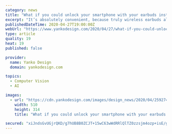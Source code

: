 ```yaml
---
category: news
title: "What if you could unlock your smartphone with your earbuds instead of your face?"
excerpt: "It’s absolutely convenient, because truly wireless earbuds already have touch sensors on them. B. It’s easy to implement too, and can work with practically any smartphone. C. It could be a great business model,"
publishedDateTime: 2020-04-27T19:00:00Z
webUrl: "https://www.yankodesign.com/2020/04/27/what-if-you-could-unlock-your-smartphone-with-your-earbuds-instead-of-your-face/"
type: article
quality: 19
heat: 19
published: false

provider:
  name: Yanko Design
  domain: yankodesign.com

topics:
  - Computer Vision
  - AI

images:
  - url: "https://cdn.yankodesign.com/images/design_news/2020/04/259274/ATMOBLUE_smart_air_purifier_that_blocks_99percent_of_toxic_air_layout-510x314.jpg"
    width: 510
    height: 314
    title: "What if you could unlock your smartphone with your earbuds instead of your face?"

secured: "xiJndsGvUGjrQKD/g7hUB8B0ZCJT+15wC63wWdRRlQlTZ0zzsjm4ozp+isE/gxJc5QQXOcNL5ThzxdjtRAb6Tr2SeI4LjJV8BpCwWFymEczQCYD+yyTm6gsEADp/QJe9RBpKK6R/og1Q8M577NsxVp3ouEzqX2WXErt+btSFWaeaec5TSjsF/rBnUWVzvYufp23BS5cMqywlquz1+fwJjQhC5sbqEIUpND5ADGJvX6nTpYMUy1Dn0LayKZsSGGNtlfrrxIl8v09Gye3xAL8+uoywZ1z1CIWjUob90SaD60e+AJwM22wSqNmChffhftov;5vhHR1XtNaPE/CNe7u8cJw=="
---
```


